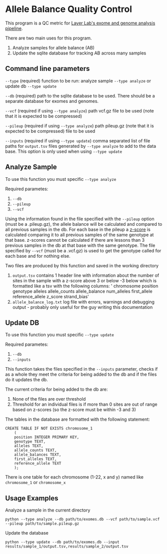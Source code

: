 # Allele Balance Quality Control

This program is a QC metric for [Layer Lab's exome and genome analysis pipeline](https://github.com/javaidm/layer_lab_vc).

There are two main uses for this program.
1. Analyze samples for allele balance (AB)
2. Update the sqlite database for tracking AB across many samples

## Command line parameters
`--type` (required) function to be run: analyze sample `--type analyze` or update db `--type update`

`--db` (required) path to the sqlite database to be used. There should be a separate database for exomes and genomes.

`--vcf` (required if using `--type analyze`) path vcf.gz file to be used (note that it is expected to be compressed)

`--pileup` (required if using `--type analyze`) path pileup.gz (note that it is expected to be compressed) file to be used

`--inputs` (required if using `--type update`) comma separated list of file paths for `output.tsv` files generated by `--type analyze` to add to the data base. This option is only used when using `--type update`

## Analyze Sample
To use this function you must specific `--type analyze`

Required parametes:
1. `--db`
2. `--pileup`
3. `--vcf`

Using the information found in the file specified with the `--pileup` option (must be a .pileup.gz), the allele balance will be calculated and compared to all previous samples in the db. 
For each base in the pileup a [z-score](https://en.wikipedia.org/wiki/Standard_score) is calculated comparing it to all previous samples of the same genotype at that base.
z-scores cannot be calculated if there are lessons than 3 previous samples in the db at that base with the same genotype.
The file specified by `--vcf` (must be a .vcf.gz) is used to get the genotype called for each base and for nothing else.

Two files are produced by this function and saved in the working directory
1. `output.tsv` contains 1 header line with information about the number of sites in the sample with a z-score above 3 or below -3 below which is formatted like a tsv with the following columns: '  chromosome   position  genotype alleles allele_counts   allele_balance    num_alleles    first_allele   reference_allele  z_score  strand_bias'
2. `allele_balance_log.txt` log file with errors, warnings and debugging output - probably only useful for the guy writing this documentation

## Update DB
To use this function you must specific `--type update`

Required parametes:
1. `--db`
2. `--inputs`

This function takes the files specified in the `--inputs` parameter, checks if as a whole they meet the criteria for being added to the db and if the files do it updates the db. 

The current criteria for being added to the db are:
1. None of the files are over threshold
2. Threshold for an individual files is if more than 0 sites are out of range based on z-scores (so the z-score must be within -3 and 3)

The tables in the database are formatted with the following statement:

    CREATE TABLE IF NOT EXISTS chromosome_1
        (
        position INTEGER PRIMARY KEY,
        genotype TEXT,
        alleles TEXT,
        allele_counts TEXT,
        allele_balances TEXT,
        first_alleles TEXT,
        reference_allele TEXT
        );
        
There is one table for each chromosome (1-22, x and y)  named like `chromosome_1` or `chromosome_x`
 
## Usage Examples

Analyze a sample in the current directory

`python --type analyze --db path/to/exomes.db --vcf path/to/sample.vcf --pileup path/to/sample.pileup.gz`

Update the database

`python --type update --db path/to/exomes.db --input results/sample_1/output.tsv,results/sample_2/output.tsv`